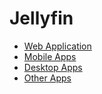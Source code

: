 # Jellyfin
- [Web Application](./web-application.md)
- [Mobile Apps](./mobile-apps.md)
- [Desktop Apps](./desktop-apps.md)
- [Other Apps](./other-apps.md)
